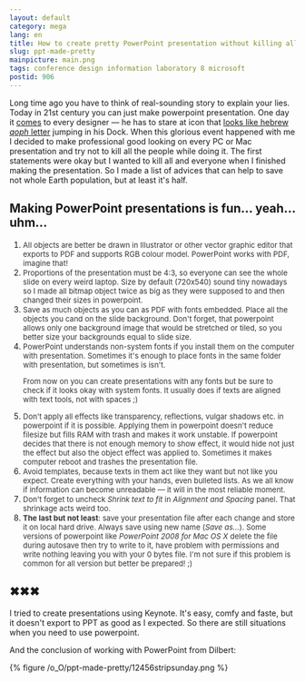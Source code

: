 ```yaml
---
layout: default
category: mega
lang: en
title: How to create pretty PowerPoint presentation without killing all the human beings on Earth
slug: ppt-made-pretty
mainpicture: main.png
tags: conference design information laboratory 8 microsoft 
postid: 906
---
```



Long time ago you have to think of real-sounding story to explain your lies. Today in 21st century you can just make powerpoint presentation. One day it [comes](http://mega.genn.org/2007/micro-n-soft/) to every designer — he has to stare at icon that
[looks like hebrew <i>qoph</i> letter](http://mega.genn.org/2008/mibrew/) jumping in his Dock. When this glorious event happened with me I decided to make professional good looking on every PC or Mac presentation and try not to kill all the people while doing it. The first statements were okay but I wanted to kill all and everyone when I finished making the presentation. So I made a list of advices that can help to save not whole Earth population, but at least it's half.<!--more-->


## Making PowerPoint presentations is fun… yeah… uhm…

<ol class="postlist">
	<li><span style="font-size: 13px; color: #333;">All objects are better be drawn in Illustrator or other vector graphic editor that exports to PDF and supports RGB colour model. PowerPoint works with PDF, imagine that!</span></li>
	<li><span style="font-size: 13px; color: #333;">Proportions of the presentation must be 4:3, so everyone can see the whole slide on every weird laptop. Size by default (720x540) sound tiny nowadays so I made all bitmap object twice as big as they were supposed to and then changed their sizes in powerpoint.</span></li>
	<li><span style="font-size: 13px; color: #333;">Save as much objects as you can as PDF with fonts embedded. Place all the objects you cand on the slide background. Don't forget, that powerpoint allows only one background image that would be stretched or tiled, so you better size your backgrounds equal to slide size.</span></li>
	<li><span style="font-size: 13px; color: #333;">PowerPoint understands non-system fonts if you install them on the computer with presentation. Sometimes it's enough to place fonts in the same folder with presentation, but sometimes is isn't.

From now on you can create presentations with any fonts but be sure to check if it looks okay with system fonts. It usually does if texts are aligned with text tools, not with spaces ;)</span></li>
	<li><span style="font-size: 13px; color: #333;">Don't apply all effects like transparency, reflections, vulgar shadows etc. in powerpoint if it is possible. Applying them in powerpoint doesn't reduce filesize but fills RAM with trash and makes it work unstable. If powerpoint decides that there is not enough memory to show effect, it would hide not just the effect but also the object effect was applied to. Sometimes it makes computer reboot and trashes the presentation file.</span></li>
	<li><span style="font-size: 13px; color: #333;">Avoid templates, because texts in them act like they want but not like you expect. Create everything with your hands, even bulleted lists. As we all know if information can become unreadable — it will in the most reliable moment.</span></li>
	<li><span style="font-size: 13px; color: #333;">Don't forget to uncheck <i>Shrink text to fit</i> in <i>Alignment and Spacing</i> panel. That shrinkage acts weird too.</span></li>
	<li><span style="font-size: 13px; color: #333;"><b>The last but not least</b>: save your presentation file after each change and store it on local hard drive. Always save using new name (<i>Save as…</i>). Some versions of powerpoint like <i>PowerPoint 2008 for Mac OS X</i> delete the file during autosave then try to write to it, have problem with permissions and write nothing leaving you with your 0 bytes file. I'm not sure if this problem is common for all version but better be prepared! ;)</span></li>
</ol>


## ✖✖✖

I tried to create presentations using Keynote. It's easy, comfy and faste, but it doesn't export to PPT as good as I expected. So there are still situations when you need to use powerpoint.

And the conclusion of working with PowerPoint from Dilbert:



{% figure /o_O/ppt-made-pretty/12456stripsunday.png %}

